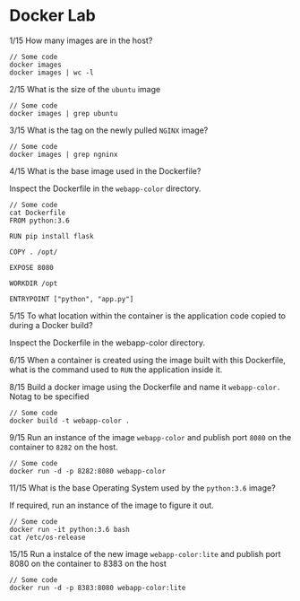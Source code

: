 # Docker Lab

1/15 How many images are in the host?

```
// Some code
docker images
docker images | wc -l
```

2/15 What is the size of the `ubuntu` image

```
// Some code
docker images | grep ubuntu
```

3/15  What is the tag on the newly pulled `NGINX` image?

```
// Some code
docker images | grep ngninx
```

4/15 What is the base image used in the Dockerfile?

Inspect the Dockerfile in the `webapp-color` directory.

```
// Some code
cat Dockerfile
FROM python:3.6

RUN pip install flask

COPY . /opt/

EXPOSE 8080

WORKDIR /opt

ENTRYPOINT ["python", "app.py"]
```

5/15 To what location within the container is the application code copied to during a Docker build?

Inspect the Dockerfile in the webapp-color directory.

6/15 When a container is created using the image built with this Dockerfile, what is the command used to `RUN` the application inside it.

8/15 Build a docker image using the Dockerfile and name it `webapp-color.` Notag to be specified

```
// Some code
docker build -t webapp-color .
```

9/15 Run an instance of the image `webapp-color` and publish port `8080` on the container to `8282` on the host.

```
// Some code
docker run -d -p 8282:8080 webapp-color
```

11/15 What is the base Operating System used by the `python:3.6` image?

If required, run an instance of the image to figure it out.

```
// Some code
docker run -it python:3.6 bash
cat /etc/os-release

```

15/15 Run a instalce of the new image `webapp-color:lite` and publish port 8080 on the container to 8383 on the host

```
// Some code
docker run -d -p 8383:8080 webapp-color:lite
```
